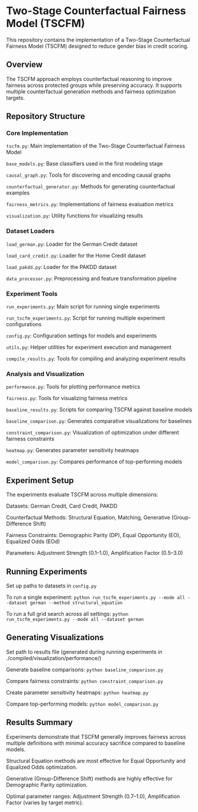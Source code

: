 # Two-Stage Counterfactual Fairness Model (TSCFM)

This repository contains the implementation of a Two-Stage Counterfactual Fairness Model (TSCFM) designed to reduce gender bias in credit scoring.

## Overview

The TSCFM approach employs counterfactual reasoning to improve fairness across protected groups while preserving accuracy. It supports multiple counterfactual generation methods and fairness optimization targets.

## Repository Structure

### Core Implementation

`tscfm.py`: Main implementation of the Two-Stage Counterfactual Fairness Model

`base_models.py`: Base classifiers used in the first modeling stage

`causal_graph.py`: Tools for discovering and encoding causal graphs

`counterfactual_generator.py`: Methods for generating counterfactual examples

`fairness_metrics.py`: Implementations of fairness evaluation metrics

`visualization.py`: Utility functions for visualizing results

### Dataset Loaders

`load_german.py`: Loader for the German Credit dataset

`load_card_credit.py`: Loader for the Home Credit dataset

`load_pakdd.py`: Loader for the PAKDD dataset

`data_processor.py`: Preprocessing and feature transformation pipeline

### Experiment Tools

`run_experiments.py`: Main script for running single experiments

`run_tscfm_experiments.py`: Script for running multiple experiment configurations

`config.py`: Configuration settings for models and experiments

`utils.py`: Helper utilities for experiment execution and management

`compile_results.py`: Tools for compiling and analyzing experiment results

### Analysis and Visualization

`performance.py`: Tools for plotting performance metrics

`fairness.py`: Tools for visualizing fairness metrics

`baseline_results.py`: Scripts for comparing TSCFM against baseline models

`baseline_comparison.py`: Generates comparative visualizations for baselines

`constraint_comparison.py`: Visualization of optimization under different fairness constraints

`heatmap.py`: Generates parameter sensitivity heatmaps

`model_comparison.py`: Compares performance of top-performing models

## Experiment Setup

The experiments evaluate TSCFM across multiple dimensions:

Datasets: German Credit, Card Credit, PAKDD

Counterfactual Methods: Structural Equation, Matching, Generative (Group-Difference Shift)

Fairness Constraints: Demographic Parity (DP), Equal Opportunity (EO), Equalized Odds (EOd)

Parameters: Adjustment Strength (0.1–1.0), Amplification Factor (0.5–3.0)

## Running Experiments

Set up paths to datasets in `config.py`

To run a single experiment: ``` python run_tscfm_experiments.py --mode all --dataset german --method structural_equation ```

To run a full grid search across all settings: ``` python run_tscfm_experiments.py --mode all --dataset german ```

## Generating Visualizations

Set path to results file (generated during running experiments in ./compiled/visualization/performance/)

Generate baseline comparisons: ``` python baseline_comparison.py ```

Compare fairness constraints: ``` python constraint_comparison.py ```

Create parameter sensitivity heatmaps: ``` python heatmap.py ```

Compare top-performing models: ``` python model_comparison.py ```


## Results Summary

Experiments demonstrate that TSCFM generally improves fairness across multiple definitions with minimal accuracy sacrifice compared to baseline models.

Structural Equation methods are most effective for Equal Opportunity and Equalized Odds optimization.

Generative (Group-Difference Shift) methods are highly effective for Demographic Parity optimization.

Optimal parameter ranges: Adjustment Strength (0.7–1.0), Amplification Factor (varies by target metric).
